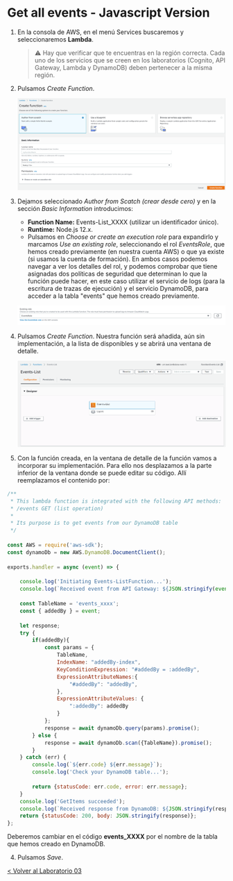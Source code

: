 # Get all events - Javascript Version

1.	En la consola de AWS, en el menú Services buscaremos y seleccionaremos **Lambda**.
	> :warning: Hay que verificar que te encuentras en la región correcta. Cada uno de los servicios que se creen en los laboratorios (Cognito, API Gateway, Lambda y DynamoDB) deben pertenecer a la misma región.

2.	Pulsamos *Create Function*.
	<p align="center">
	    <img src="resources/Picture5.png">
	</p>
3. Dejamos seleccionado *Author from Scatch (crear desde cero)* y en la sección *Basic Information* introducimos:
      * **Function Name:** Events-List_XXXX (utilizar un identificador único).
      * **Runtime:** Node.js 12.x.
      * Pulsamos en *Choose or create an execution role* para expandirlo y marcamos *Use an existing role*, seleccionando el rol  *EventsRole*, que hemos creado previamente (en nuestra cuenta AWS) o que ya existe (si usamos la cuenta de formación). En ambos casos podemos navegar a ver los detalles del rol, y podemos comprobar que tiene asignadas dos políticas de seguridad que determinan lo que la función puede hacer, en este caso utilizar el servicio de logs (para la escritura de trazas de ejecución) y el servicio DynamoDB, para acceder a la tabla "events" que hemos creado previamente.
	<p align="center">
	    <img src="resources/Picture1.png">
	</p>  
4. Pulsamos *Create Function*. Nuestra función será añadida, aún sin implementación, a la lista de disponibles y se abrirá una ventana de detalle.
	<p align="center">
	    <img src="resources/Picture2.png">
	</p>  
5. Con la función creada, en la ventana de detalle de la función vamos a incorporar su implementación. Para ello nos desplazamos a la parte inferior de la ventana donde se puede editar su código. Allí reemplazamos el contenido por:

```javascript
/**
 * This lambda function is integrated with the following API methods:
 * /events GET (list operation)
 *
 * Its purpose is to get events from our DynamoDB table
 */

const AWS = require('aws-sdk');
const dynamoDb = new AWS.DynamoDB.DocumentClient();

exports.handler = async (event) => {

    console.log('Initiating Events-ListFunction...');
    console.log(`Received event from API Gateway: ${JSON.stringify(event)}`);
    
    const TableName = 'events_xxxx';
    const { addedBy } = event;
    
    let response;
    try {
        if(addedBy){
            const params = {
                TableName,
                IndexName: "addedBy-index",
                KeyConditionExpression: "#addedBy = :addedBy",
                ExpressionAttributeNames:{
                    "#addedBy": "addedBy",
                },
                ExpressionAttributeValues: {
                    ":addedBy": addedBy
                }
            };
            response = await dynamoDb.query(params).promise();
        } else {
            response = await dynamoDb.scan({TableName}).promise();
        }
    } catch (err) {
        console.log(`${err.code} ${err.message}`);
        console.log('Check your DynamoDB table...');
        
        return {statusCode: err.code, error: err.message};
    }
    console.log('GetItems succeeded');
    console.log(`Received response from DynamoDB: ${JSON.stringify(response)}`);
    return {statusCode: 200, body: JSON.stringify(response)};
};

```
Deberemos cambiar en el código **events_XXXX** por el nombre de la tabla que hemos creado en DynamoDB.

4.	Pulsamos *Save*.


[< Volver al Laboratorio 03 ](../../lab-03)  
